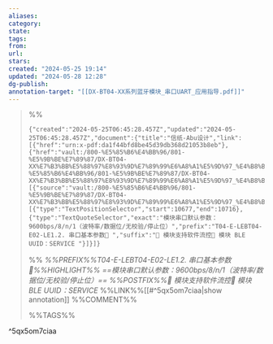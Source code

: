 ```yaml
---
aliases: 
category: 
state: 
tags: 
from: 
url: 
stars: 
created: "2024-05-25 19:14"
updated: "2024-05-28 12:28"
dg-publish: 
annotation-target: "[[DX-BT04-XX系列蓝牙模块_串口UART_应用指导.pdf]]"
---
```



>%%
>
>```annotation-json
>{"created":"2024-05-25T06:45:28.457Z","updated":"2024-05-25T06:45:28.457Z","document":{"title":"信纸-Abu设计","link":[{"href":"urn:x-pdf:da1f44bfd8be45d39db368d21053b8eb"},{"href":"vault:/800-%E5%85%B6%E4%BB%96/801-%E5%9B%BE%E7%89%87/DX-BT04-XX%E7%B3%BB%E5%88%97%E8%93%9D%E7%89%99%E6%A8%A1%E5%9D%97_%E4%B8%B2%E5%8F%A3UART_%E5%BA%94%E7%94%A8%E6%8C%87%E5%AF%BC.pdf"}],"documentFingerprint":"da1f44bfd8be45d39db368d21053b8eb"},"uri":"vault:/800-%E5%85%B6%E4%BB%96/801-%E5%9B%BE%E7%89%87/DX-BT04-XX%E7%B3%BB%E5%88%97%E8%93%9D%E7%89%99%E6%A8%A1%E5%9D%97_%E4%B8%B2%E5%8F%A3UART_%E5%BA%94%E7%94%A8%E6%8C%87%E5%AF%BC.pdf","target":[{"source":"vault:/800-%E5%85%B6%E4%BB%96/801-%E5%9B%BE%E7%89%87/DX-BT04-XX%E7%B3%BB%E5%88%97%E8%93%9D%E7%89%99%E6%A8%A1%E5%9D%97_%E4%B8%B2%E5%8F%A3UART_%E5%BA%94%E7%94%A8%E6%8C%87%E5%AF%BC.pdf","selector":[{"type":"TextPositionSelector","start":10677,"end":10716},{"type":"TextQuoteSelector","exact":"模块串口默认参数：9600bps/8/n/1（波特率/数据位/无校验/停止位）","prefix":"T04-E-LEBT04-E02-LE1.2. 串口基本参数 ","suffix":" 模块支持软件流控 模块 BLE UUID：SERVICE "}]}]}
>```
>
>%%
>*%%PREFIX%%T04-E-LEBT04-E02-LE1.2. 串口基本参数%%HIGHLIGHT%% ==模块串口默认参数：9600bps/8/n/1（波特率/数据位/无校验/停止位）== %%POSTFIX%% 模块支持软件流控 模块 BLE UUID：SERVICE*
>%%LINK%%[[#^5qx5om7ciaa|show annotation]]
>%%COMMENT%%
>
>%%TAGS%%
>
^5qx5om7ciaa
